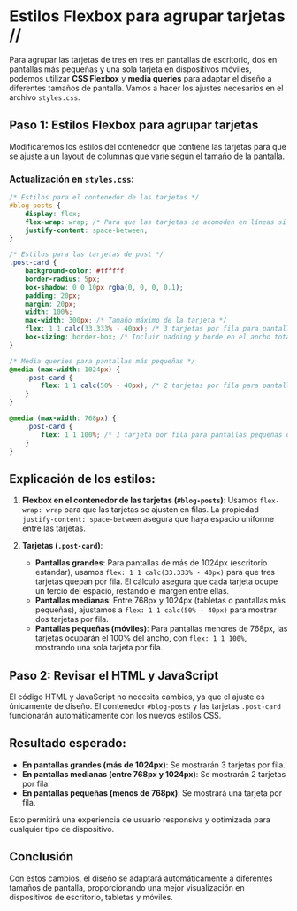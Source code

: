#  Estilos Flexbox para agrupar tarjetas //

Para agrupar las tarjetas de tres en tres en pantallas de escritorio, dos en pantallas más pequeñas y una sola tarjeta en dispositivos móviles, podemos utilizar **CSS Flexbox** y **media queries** para adaptar el diseño a diferentes tamaños de pantalla. Vamos a hacer los ajustes necesarios en el archivo `styles.css`.

## Paso 1: Estilos Flexbox para agrupar tarjetas

Modificaremos los estilos del contenedor que contiene las tarjetas para que se ajuste a un layout de columnas que varíe según el tamaño de la pantalla.

### Actualización en `styles.css`:

```css
/* Estilos para el contenedor de las tarjetas */
#blog-posts {
    display: flex;
    flex-wrap: wrap; /* Para que las tarjetas se acomoden en líneas si no caben */
    justify-content: space-between;
}

/* Estilos para las tarjetas de post */
.post-card {
    background-color: #ffffff;
    border-radius: 5px;
    box-shadow: 0 0 10px rgba(0, 0, 0, 0.1);
    padding: 20px;
    margin: 20px;
    width: 100%;
    max-width: 300px; /* Tamaño máximo de la tarjeta */
    flex: 1 1 calc(33.333% - 40px); /* 3 tarjetas por fila para pantallas grandes */
    box-sizing: border-box; /* Incluir padding y borde en el ancho total */
}

/* Media queries para pantallas más pequeñas */
@media (max-width: 1024px) {
    .post-card {
        flex: 1 1 calc(50% - 40px); /* 2 tarjetas por fila para pantallas medianas */
    }
}

@media (max-width: 768px) {
    .post-card {
        flex: 1 1 100%; /* 1 tarjeta por fila para pantallas pequeñas o móviles */
    }
}
```

## Explicación de los estilos:

1. **Flexbox en el contenedor de las tarjetas (`#blog-posts`)**: Usamos `flex-wrap: wrap` para que las tarjetas se ajusten en filas. La propiedad `justify-content: space-between` asegura que haya espacio uniforme entre las tarjetas.

2. **Tarjetas (`.post-card`)**:
    - **Pantallas grandes**: Para pantallas de más de 1024px (escritorio estándar), usamos `flex: 1 1 calc(33.333% - 40px)` para que tres tarjetas quepan por fila. El cálculo asegura que cada tarjeta ocupe un tercio del espacio, restando el margen entre ellas.
    - **Pantallas medianas**: Entre 768px y 1024px (tabletas o pantallas más pequeñas), ajustamos a `flex: 1 1 calc(50% - 40px)` para mostrar dos tarjetas por fila.
    - **Pantallas pequeñas (móviles)**: Para pantallas menores de 768px, las tarjetas ocuparán el 100% del ancho, con `flex: 1 1 100%`, mostrando una sola tarjeta por fila.

## Paso 2: Revisar el HTML y JavaScript

El código HTML y JavaScript no necesita cambios, ya que el ajuste es únicamente de diseño. El contenedor `#blog-posts` y las tarjetas `.post-card` funcionarán automáticamente con los nuevos estilos CSS.

## Resultado esperado:

- **En pantallas grandes (más de 1024px)**: Se mostrarán 3 tarjetas por fila.
- **En pantallas medianas (entre 768px y 1024px)**: Se mostrarán 2 tarjetas por fila.
- **En pantallas pequeñas (menos de 768px)**: Se mostrará una tarjeta por fila.

Esto permitirá una experiencia de usuario responsiva y optimizada para cualquier tipo de dispositivo.

## Conclusión

Con estos cambios, el diseño se adaptará automáticamente a diferentes tamaños de pantalla, proporcionando una mejor visualización en dispositivos de escritorio, tabletas y móviles.